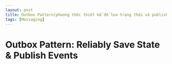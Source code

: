 ```yaml
---
layout: post
title: Outbox Pattern(phương thức thiết kế để lưu trạng thái và publish event đáng tin cậy)
tags: [Messaging]
---
```


# Outbox Pattern: Reliably Save State & Publish Events
